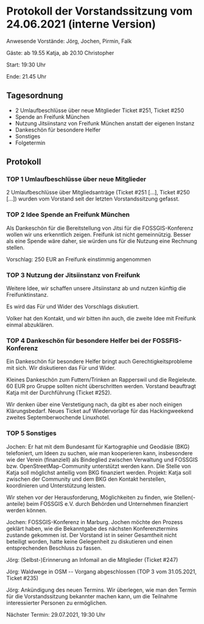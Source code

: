 # Protokoll der Vorstandssitzung vom 24.06.2021 (interne Version)

Anwesende Vorstände: Jörg, Jochen, Pirmin, Falk

Gäste: ab 19.55 Katja, ab 20.10 Christopher

Start: 19:30 Uhr

Ende: 21.45 Uhr

## Tagesordnung

- 2 Umlaufbeschlüsse über neue Mitglieder Ticket #251, Ticket #250
- Spende an Freifunk München
- Nutzung Jitsiinstanz von Freifunk München anstatt der eigenen Instanz
- Dankeschön für besondere Helfer
- Sonstiges
- Folgetermin


## Protokoll

### TOP 1 Umlaufbeschlüsse über neue Mitglieder

2 Umlaufbeschlüsse über Mitgliedsanträge (Ticket #251 [...], Ticket
#250 [...])  wurden vom Vorstand seit der letzten Vorstandssitzung
gefasst.


### TOP 2 Idee Spende an Freifunk München

Als Dankeschön für die Bereitstellung von Jitsi für die
FOSSGIS-Konferenz wollen wir uns erkenntlich zeigen. Freifunk ist
nicht gemeinnützig. Besser als eine Spende wäre daher, sie würden uns
für die Nutzung eine Rechnung stellen.

Vorschlag: 250 EUR an Freifunk
einstimmig angenommen


### TOP 3 Nutzung der Jitsiinstanz von Freifunk

Weitere Idee, wir schaffen unsere Jitsiinstanz ab und nutzen künftig die
Freifunktinstanz.

Es wird das Für und Wider des Vorschlags diskutiert.

Volker hat den Kontakt, und wir bitten ihn auch, die zweite Idee mit
Freifunk einmal abzuklären.


### TOP 4  Dankeschön für besondere Helfer bei der FOSSFIS-Konferenz

Ein Dankeschön für besondere Helfer bringt auch Gerechtigkeitsprobleme
mit sich. Wir diskutieren das Für und Wider.

Kleines Dankeschön zum Futtern/Trinken an Rapperswil und die
Regieleute. 60 EUR pro Gruppe sollten nicht überschritten
werden. Vorstand beauftragt Katja mit der Durchführung (Ticket #252).

Wir denken über eine Verstetigung nach, da gibt es aber noch einigen
Klärungsbedarf. Neues Ticket auf Wiedervorlage für das Hackingweekend
zweites Septemberwochende Linuxhotel.


### TOP 5  Sonstiges

Jochen: Er hat mit dem Bundesamt für Kartographie und Geodäsie (BKG)
telefoniert, um Ideen zu suchen, wie man kooperieren kann,
insbesondere wie der Verein (finanziell) als Bindeglied zwischen
Verwaltung und FOSSGIS bzw. OpenStreetMap-Community unterstützt werden
kann. Die Stelle von Katja soll möglichst anteilig vom BKG finanziert
werden. Projekt: Katja soll zwischen der Community und dem BKG den
Kontakt herstellen, koordinieren und Unterstützung leisten.

Wir stehen vor der Herausforderung, Möglichkeiten zu finden, wie
Stellen(-anteile) beim FOSSGIS e.V. durch Behörden und Unternehmen
finanziert werden können.

Jochen: FOSSGIS-Konferenz in Marburg. Jochen möchte den Prozess geklärt haben,
wie die Bekanntgabe des nächsten Konferenztermins zustande gekommen
ist. Der Vorstand ist in seiner Gesamtheit nicht beteiligt worden,
hatte keine Gelegenheit zu diskutieren und einen entsprechenden
Beschluss zu fassen.

Jörg: (Selbst-)Erinnerung an Infomail an die Mitglieder (Ticket #247)

Jörg: Waldwege in OSM -- Vorgang abgeschlossen (TOP 3 vom 31.05.2021,
Ticket #235)

Jörg: Ankündigung des neuen Termins. Wir überlegen, wie man den Termin
für die Vorstandssitzung bekannter machen kann, um die Teilnahme
interessierter Personen zu ermöglichen.

Nächster Termin: 29.07.2021, 19:30 Uhr